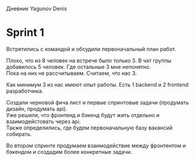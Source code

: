 Дневник Yagunov Denis

# Sprint 1

Встретились с командой и обсудили первоначальный план работ.  

Плохо, что из 8 человек на встрече было только 3. В чат группы добавилось 5 человек. Где остальные 3 мне непонятно.  
Пока на них не рассчитываем. Считаем, что нас 3.

Как минимум 3 из нас имеют опыт работы. Есть 1 backend и 2 frontend разработчика.

Создали черновой фича лист и первые спринтовые задачи (продумать дизайн, продумать api).  
Уже решили, что фронтенд и бэкенд будут жить отдельно и взаимодейстовать через api.  
Также определились, где будем первоначальную базу вакансий собирать.  

Во втором спринте продумаем взаимодействие между фронтентом и бэкендом и создадим более конкретные задачи.
